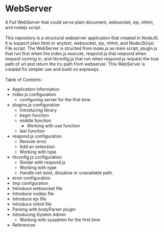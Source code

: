 # WebServer
A Full WebServer that could serve plain document, websocket, ejs, nhtml, and nodejs script. <br />
<br />
  This repository is a structural webserver application that created in NodeJS. It is support plain html or anytext, websocket, ejs, nhtml, and NodeJS(njs) File script. The WebServer is structed from index.js as main script, plugin.js that run first when the index.js execute, respond.js that respond when request coming in, and htconfig.js that run when respond.js request the true path of url and return the tru path from webserver. This WebServer is created for simpler use and build on expressjs. <br />
<br />
  Table of Contents :
  - Application Information
  - index.js configuration
    - configuring server for the first time
  - plugins.js configuration
    - Introducing library
    - begin function
    - middle function
      - Working with use function
    - last function
  - respond.js configuration
    - Reroute error
    - Add an extension
    - Working with type
  - htconfig.js configuration
    - Similar with respond.js
    - Working with type
    - Handle not exist, dissalow or unavailable path.
  - error configuration
  - tmp configuration
  - Introduce websocket file
  - Introduce nodejs file
  - Introduce ejs file
  - Introduce nhtml file
  - Parsing with bodyParser plugin
  - Introducing System Admin
    - Working with sysadmin for the first time
  - References
